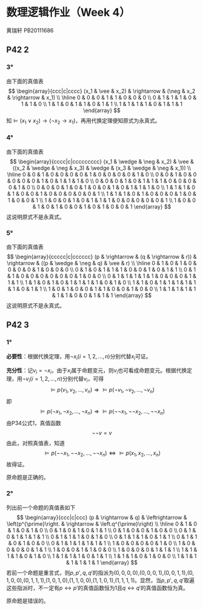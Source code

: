 # 数理逻辑作业（Week 4）

黄瑞轩 PB20111686

## P42 2

### 3°

由下面的真值表
$$
\begin{array}{ccc|c|cccc}
(x_1 & \vee & x_2) & \rightarrow & (\neg & x_2 & \rightarrow & x_1) \\
\hline 0 & 0 & 0 & 1 & 1 & 0 & 0 & 0 \\
0 & 1 & 1 & 1 & 0 & 1 & 1 & 0 \\
1 & 1 & 0 & 1 & 1 & 0 & 1 & 1 \\
1 & 1 & 1 & 1 & 0 & 1 & 1 & 1
\end{array}
$$
知$\models (x_1\vee x_2)→(\neg x_2→x_1)$，再用代换定理便知原式为永真式。

### 4°

由下面的真值表
$$
\begin{array}{cccc|c|ccccccccc}
(x_1 & \wedge & \neg & x_2) & \vee & ((x_2 & \wedge & \neg & x_3) & \wedge & (x_3 & \wedge & \neg & x_1)) \\
\hline 0 & 0 & 1 & 0 & 0 & 0 & 0 & 1 & 0 & 0 & 0 & 0 & 1 & 0 \\
0 & 0 & 1 & 0 & 0 & 0 & 0 & 0 & 1 & 0 & 1 & 1 & 1 & 0 \\
0 & 0 & 0 & 1 & 0 & 1 & 1 & 1 & 0 & 0 & 0 & 0 & 1 & 0 \\
0 & 0 & 0 & 1 & 0 & 1 & 0 & 0 & 1 & 0 & 1 & 1 & 1 & 0 \\
1 & 1 & 1 & 0 & 1 & 0 & 0 & 1 & 0 & 0 & 0 & 0 & 0 & 1 \\
1 & 1 & 1 & 0 & 1 & 0 & 0 & 0 & 1 & 0 & 1 & 0 & 0 & 1 \\
1 & 0 & 0 & 1 & 0 & 1 & 1 & 1 & 0 & 0 & 0 & 0 & 0 & 1 \\
1 & 0 & 0 & 1 & 0 & 1 & 0 & 0 & 1 & 0 & 1 & 0 & 0 & 1
\end{array}
$$
这说明原式不是永真式。

### 5°

由下面的真值表
$$
\begin{array}{ccccc|c|cccccc}
(p & \rightarrow & (q & \rightarrow & r)) & \rightarrow & ((p & \wedge & \neg & q) & \vee & r) \\
\hline 0 & 1 & 0 & 1 & 0 & 0 & 0 & 0 & 1 & 0 & 0 & 0 \\
0 & 1 & 0 & 1 & 1 & 1 & 0 & 0 & 1 & 0 & 1 & 1 \\
0 & 1 & 1 & 0 & 0 & 0 & 0 & 0 & 0 & 1 & 0 & 0 \\
0 & 1 & 1 & 1 & 1 & 1 & 0 & 0 & 0 & 1 & 1 & 1 \\
1 & 1 & 0 & 1 & 0 & 1 & 1 & 1 & 1 & 0 & 1 & 0 \\
1 & 1 & 0 & 1 & 1 & 1 & 1 & 1 & 1 & 0 & 1 & 1 \\
1 & 0 & 1 & 0 & 0 & 1 & 1 & 0 & 0 & 1 & 0 & 0 \\
1 & 1 & 1 & 1 & 1 & 1 & 1 & 0 & 0 & 1 & 1 & 1
\end{array}
$$
这说明原式不是永真式。

## P42 3

### 1°

**必要性**：根据代换定理，用$\neg x_i(i=1,2,...,n)$分别代替$x_i$可证。

**充分性**：记$v_i=\neg x_i$，由于$x_i$属于命题变元，则$v_i$也可看成命题变元。根据代换定理，用$\neg v_i(i=1,2,...,n)$分别代替$v_i$，可得
$$
\models p(v_1,v_2,...,v_n)\Rightarrow\models p(\neg v_1,\neg v_2,...,\neg v_n)
$$
即
$$
\models p(\neg x_1,\neg x_2,...,\neg x_n)\Rightarrow\models p(\neg\neg x_1,\neg\neg x_2,...,\neg\neg x_n)
$$
由P34公式1，真值函数
$$
\neg\neg v=v
$$
由此，对照真值表，知道
$$
\models p(\neg\neg x_1,\neg\neg x_2,...,\neg\neg x_n)\Leftrightarrow\models p( x_1, x_2,..., x_n)
$$
故得证。

原命题是正确的。

### 2°

列出前一个命题的真值表如下
$$
\begin{array}{ccc|c|ccc}
(p & \rightarrow & q) & \leftrightarrow & \left(p^{\prime}\right. & \rightarrow & \left.q^{\prime}\right) \\
\hline 0 & 1 & 0 & 1 & 0 & 1 & 0 \\
0 & 1 & 0 & 1 & 0 & 1 & 1 \\
0 & 1 & 0 & 0 & 1 & 0 & 0 \\
0 & 1 & 0 & 1 & 1 & 1 & 1 \\
0 & 1 & 1 & 1 & 0 & 1 & 0 \\
0 & 1 & 1 & 1 & 0 & 1 & 1 \\
0 & 1 & 1 & 0 & 1 & 0 & 0 \\
0 & 1 & 1 & 1 & 1 & 1 & 1 \\
1 & 0 & 0 & 0 & 0 & 1 & 0 \\
1 & 0 & 0 & 0 & 0 & 1 & 1 \\
1 & 0 & 0 & 1 & 1 & 0 & 0 \\
1 & 0 & 0 & 0 & 1 & 1 & 1 \\
1 & 1 & 1 & 1 & 0 & 1 & 0 \\
1 & 1 & 1 & 1 & 0 & 1 & 1 \\
1 & 1 & 1 & 0 & 1 & 0 & 0 \\
1 & 1 & 1 & 1 & 1 & 1 & 1
\end{array}
$$
若前一个命题是重言式，则$p,p',q,q'$的指派为$(0,0,0,0),$$(0,0,0,1),$$(0,0,1,1),$$(0,1,0,0),$$(0,1,1,1),$$(1,0,1,0),$$(1,1,0,0),$$(1,1,0,1),$$(1,1,1,1)$。显然，当$p,p',q,q'$取遍这些指派时，不一定有$p\leftrightarrow p'$的真值函数恒为1且$q\leftrightarrow q'$的真值函数恒为真。

原命题是错误的。